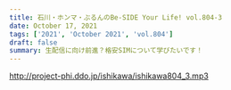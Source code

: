 ```yaml
---
title: 石川・ホンマ・ぶるんのBe-SIDE Your Life! vol.804-3
date: October 17, 2021
tags: ['2021', 'October 2021', 'vol.804']
draft: false
summary: 生配信に向け前進？格安SIMについて学びたいです！
---
```


http://project-phi.ddo.jp/ishikawa/ishikawa804_3.mp3